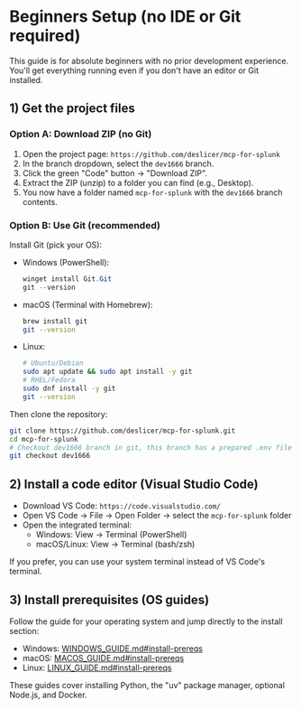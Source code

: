 # Beginners Setup (no IDE or Git required)

This guide is for absolute beginners with no prior development experience. You'll get everything running even if you don't have an editor or Git installed.

## 1) Get the project files

### Option A: Download ZIP (no Git)

1. Open the project page: `https://github.com/deslicer/mcp-for-splunk`
2. In the branch dropdown, select the `dev1666` branch.
3. Click the green "Code" button → "Download ZIP".
4. Extract the ZIP (unzip) to a folder you can find (e.g., Desktop).
5. You now have a folder named `mcp-for-splunk` with the `dev1666` branch contents.

### Option B: Use Git (recommended)

Install Git (pick your OS):

- Windows (PowerShell):
  ```powershell
  winget install Git.Git
  git --version
  ```

- macOS (Terminal with Homebrew):
  ```bash
  brew install git
  git --version
  ```

- Linux:
  ```bash
  # Ubuntu/Debian
  sudo apt update && sudo apt install -y git
  # RHEL/Fedora
  sudo dnf install -y git
  git --version
  ```

Then clone the repository:

```bash
git clone https://github.com/deslicer/mcp-for-splunk.git
cd mcp-for-splunk
# Checkout dev1666 branch in git, this branch has a prepared .env file for you.
git checkout dev1666
```

## 2) Install a code editor (Visual Studio Code)

- Download VS Code: `https://code.visualstudio.com/`
- Open VS Code → File → Open Folder → select the `mcp-for-splunk` folder
- Open the integrated terminal:
  - Windows: View → Terminal (PowerShell)
  - macOS/Linux: View → Terminal (bash/zsh)

If you prefer, you can use your system terminal instead of VS Code's terminal.

## 3) Install prerequisites (OS guides)

Follow the guide for your operating system and jump directly to the install section:

- Windows: [WINDOWS_GUIDE.md#install-prereqs](WINDOWS_GUIDE.md#2-install-prerequisites)
- macOS: [MACOS_GUIDE.md#install-prereqs](MACOS_GUIDE.md#2-install-prerequisites)
- Linux: [LINUX_GUIDE.md#install-prereqs](LINUX_GUIDE.md#2-install-prerequisites)

These guides cover installing Python, the "uv" package manager, optional Node.js, and Docker.
